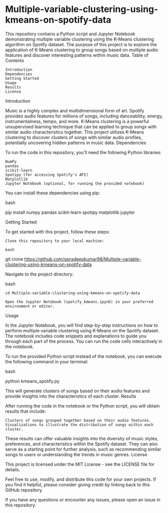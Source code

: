 # Multiple-variable-clustering-using-kmeans-on-spotify-data
This repository contains a Python script and Jupyter Notebook demonstrating multiple variable clustering using the K-Means clustering algorithm on Spotify dataset. The purpose of this project is to explore the application of K-Means clustering to group songs based on multiple audio features and discover interesting patterns within music data.
Table of Contents

    Introduction
    Dependencies
    Getting Started
    Usage
    Results
    License

Introduction

Music is a highly complex and multidimensional form of art. Spotify provides audio features for millions of songs, including danceability, energy, instrumentalness, tempo, and more. K-Means clustering is a powerful unsupervised learning technique that can be applied to group songs with similar audio characteristics together. This project utilizes K-Means clustering to discover clusters of songs with similar audio profiles, potentially uncovering hidden patterns in music data.
Dependencies

To run the code in this repository, you'll need the following Python libraries:

    NumPy
    pandas
    scikit-learn
    Spotipy (for accessing Spotify's API)
    Matplotlib
    Jupyter Notebook (optional, for running the provided notebook)

You can install these dependencies using pip:

bash

pip install numpy pandas scikit-learn spotipy matplotlib jupyter

Getting Started

To get started with this project, follow these steps:

    Clone this repository to your local machine:

    bash

git clone https://github.com/gpradeepkumar98/Multiple-variable-clustering-using-kmeans-on-spotify-data

Navigate to the project directory:

bash

    cd Multiple-variable-clustering-using-kmeans-on-spotify-data

    Open the Jupyter Notebook (spotify_kmeans.ipynb) in your preferred environment or editor.

Usage

In the Jupyter Notebook, you will find step-by-step instructions on how to perform multiple variable clustering using K-Means on the Spotify dataset. The notebook includes code snippets and explanations to guide you through each part of the process. You can run the code cells interactively in the notebook.

To run the provided Python script instead of the notebook, you can execute the following command in your terminal:

bash

python kmeans_spotify.py

This will generate clusters of songs based on their audio features and provide insights into the characteristics of each cluster.
Results

After running the code in the notebook or the Python script, you will obtain results that include:

    Clusters of songs grouped together based on their audio features.
    Visualizations to illustrate the distribution of songs within each cluster.

These results can offer valuable insights into the diversity of music styles, preferences, and characteristics within the Spotify dataset. They can also serve as a starting point for further analysis, such as recommending similar songs to users or understanding the trends in music genres.
License

This project is licensed under the MIT License - see the LICENSE file for details.

Feel free to use, modify, and distribute this code for your own projects. If you find it helpful, please consider giving credit by linking back to this GitHub repository.

If you have any questions or encounter any issues, please open an issue in this repository.

